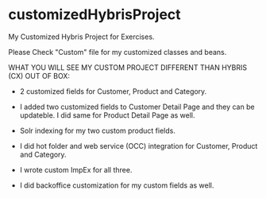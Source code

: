 # customizedHybrisProject
My Customized Hybris Project for Exercises.



Please Check "Custom" file for my customized classes and beans.

WHAT YOU WILL SEE MY CUSTOM PROJECT DIFFERENT THAN HYBRIS (CX) OUT OF BOX:

- 2 customized fields for Customer, Product and Category. 

- I added two customized fields to Customer Detail Page and they can be updateble. I did same for Product Detail Page as well.

- Solr indexing for my two custom product fields.

- I did hot folder and web service (OCC) integration for Customer, Product and Category.

- I wrote custom ImpEx for all three.

- I did backoffice customization for my custom fields as well.
